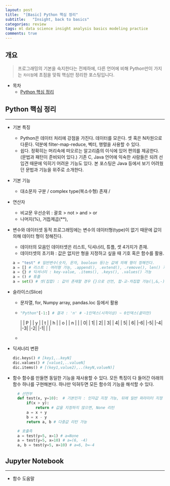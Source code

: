 ```yaml
---
layout: post
title:  "[Basic] Python 핵심 정리"
subtitle:   "Insight, back to basics"
categories: review
tags: ml data science insight analysis basics modeling practice
comments: true
---
```


## 개요
> 프로그래밍의 기본을 숙지한다는 전제하에, 다른 언어에 비해 Python만이 가지는 `차이점`에 초점을 맞춰 핵심만 정리한 포스팅입니다.

* 목차
	- [Python 핵심 정리](#) 


## Python 핵심 정리 
---
* 기본 특징 
  - Python은 데이터 처리에 강점을 가진다. 데이터를 모은다. 셋 혹은 N차원으로 다룬다. 덕분에 filter-map-reduce, 벡터, 행렬을 사용할 수 있다.
  - 쉽다. 정확히는 머리속에 떠오르는 알고리즘의 이식에 있어 편의를 제공한다.(문법과 패턴이 준비되어 있다.) 기존 C, Java 언어에 익숙한 사람들은 되려 선입견 때문에 익히기 어려운 기능도 있다. 본 포스팅은 Java 등에서 보기 어려웠던 문법과 기능을 위주로 소개한다.

* 기본 기능 
  - 대소문자 구분 / complex type(복소수형) 존재 / 

* 연산자
  - 비교문 우선순위 : 괄호 > not > and > or 
  - 나머지(%), 거듭제곱(**), 

* 변수와 데이터셋
  동적 프로그래밍에는 변수의 데이터형(type)이 없기 때문에 값이 의해 데이터 형이 정해진다. 
  - 데이터의 모음인 데이터셋은 리스트, 딕셔너리, 튜플, 셋 4가지가 존재. 
  - 데이터셋의 초기화 : 값은 없지만 형을 지정하고 싶을 때 기호 혹은 함수를 활용.
  ```python 
  a = "test" # 일반변수(숫자, 문자, boolean 등)는 값에 의해 형이 정해진다.
  a = [] # 리스트 : 여러형 가능, .append(), .extend(), .remove(), len() 가능
  a = {} # 딕셔너리 : key-value, .items(), .keys(), .values() 가능
  a = () # 튜플
  a = set() # 셋(집합) : 값이 존재할 경우 {}으로 선언, 합-교-차집합 가능(|,&,-), 

* 슬라이스(Slice)
  - 문자열, for, Numpy array, pandas.loc 등에서 활용
  - ```python
    "Python"[-1:] # 결과 : 'n' # -1인덱스(시작이상) ~ 0인덱스(끝미만)
    ```
    |  | P |  | y |  | t |  | h |  | o |  | n |  |
    | 0|   | 1|   | 2|   | 3|   | 4|   | 5|   | 6|
    |-6|   |-5|   |-4|   |-3|   |-2|   |-1|   |  |
    
  - 

* 딕셔너리 변환
  ```python
  dic.keys() # [key1,..keyN]
  dic.values() # [value1,..valueN]
  dic.items() # [(key1,value2),..(keyN,valueN)]
  ```

* 함수
  함수를 만들면 동일한 기능을 재사용할 수 있다. 모든 특징이 다 들어간 아래의 함수 하나를 구현해본다. 하나만 익혀두면 모든 함수의 기능을 해석할 수 있다.
  ```python
	# 선언부
	def test(x, y=10):  # 기본인자 : 인자값 지정 가능, 뒤에 일반 파라미터 지정 불가.
		if(x > y):
			return # 값을 지정하지 않으면, None 리턴
		a = x + y
		b = x - y
		return a, b # 다중값 리턴 가능

	# 호출측
	a = test(y=5, x=1) # a=None
	a = test(y=5, x=10) # a=(6, -4)
	a, b = test(y=5, x=10) # a=6, b=-4
  ```


## Jupyter Notebook 
---

* 함수 도움말


